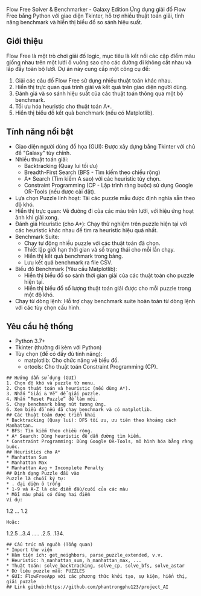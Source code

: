Flow Free Solver & Benchmarker - Galaxy Edition
Ứng dụng giải đố Flow Free  bằng Python với giao diện Tkinter, hỗ trợ nhiều thuật toán giải, tính năng benchmark và hiển thị biểu đồ so sánh hiệu suất.
## Giới thiệu
Flow Free là một trò chơi giải đố logic, mục tiêu là kết nối các cặp điểm màu giống nhau trên một lưới ô vuông sao cho các đường đi không cắt nhau và lấp đầy toàn bộ lưới. Dự án này cung cấp một công cụ để:
1. Giải các câu đố Flow Free sử dụng nhiều thuật toán khác nhau.
2. Hiển thị trực quan quá trình giải và kết quả trên giao diện người dùng.
3. Đánh giá và so sánh hiệu suất của các thuật toán thông qua một bộ benchmark.
4. Tối ưu hóa heuristic cho thuật toán A*.
5. Hiển thị biểu đồ kết quả benchmark (nếu có Matplotlib).
## Tính năng nổi bật
* Giao diện người dùng đồ họa (GUI): Được xây dựng bằng Tkinter với chủ đề "Galaxy" tùy chỉnh.
* Nhiều thuật toán giải:
    * Backtracking (Quay lui tối ưu)
    * Breadth-First Search (BFS - Tìm kiếm theo chiều rộng)
    * A* Search (Tìm kiếm A sao) với các heuristic tùy chọn.
    * Constraint Programming (CP - Lập trình ràng buộc) sử dụng Google OR-Tools (nếu được cài đặt).
* Lựa chọn Puzzle linh hoạt: Tải các puzzle mẫu được định nghĩa sẵn theo độ khó.
* Hiển thị trực quan: Vẽ đường đi của các màu trên lưới, với hiệu ứng hoạt ảnh khi giải xong.
* Đánh giá Heuristic (cho A*): Chạy thử nghiệm trên puzzle hiện tại với các heuristic khác nhau để tìm ra heuristic hiệu quả nhất.
* Benchmark Suite:
    * Chạy tự động nhiều puzzle với các thuật toán đã chọn.
    * Thiết lập giới hạn thời gian và số trạng thái cho mỗi lần chạy.
    * Hiển thị kết quả benchmark trong bảng.
    * Lưu kết quả benchmark ra file CSV.
* Biểu đồ Benchmark (Yêu cầu Matplotlib):
    * Hiển thị biểu đồ so sánh thời gian giải của các thuật toán cho puzzle hiện tại.
    * Hiển thị biểu đồ số lượng thuật toán giải được cho mỗi puzzle trong một độ khó.
* Chạy từ dòng lệnh: Hỗ trợ chạy benchmark suite hoàn toàn từ dòng lệnh với các tùy chọn cấu hình.
## Yêu cầu hệ thống
* Python 3.7+
* Tkinter (thường đi kèm với Python)
* Tùy chọn (để có đầy đủ tính năng):
    * matplotlib: Cho chức năng vẽ biểu đồ.
    * ortools: Cho thuật toán Constraint Programming (CP).
```
## Hướng dẫn sử dụng (GUI)
1. Chọn độ khó và puzzle từ menu.
2. Chọn thuật toán và heuristic (nếu dùng A*).
3. Nhấn “Giải & Vẽ” để giải puzzle.
4. Nhấn “Reset Puzzle” để làm mới.
5. Chạy benchmark bằng nút tương ứng.
6. Xem biểu đồ nếu đã chạy benchmark và có matplotlib.
## Các thuật toán được triển khai
* Backtracking (Quay lui): DFS tối ưu, ưu tiên theo khoảng cách Manhattan.
* BFS: Tìm kiếm theo chiều rộng.
* A* Search: Dùng heuristic để dẫn đường tìm kiếm.
* Constraint Programming: Dùng Google OR-Tools, mô hình hóa bằng ràng buộc.
## Heuristics cho A*
* Manhattan Sum
* Manhattan Max
* Manhattan Avg + Incomplete Penalty
## Định dạng Puzzle đầu vào
Puzzle là chuỗi ký tự:
* . đại diện ô trống
* 1-9 và A-Z là các điểm đầu/cuối của các màu
* Mỗi màu phải có đúng hai điểm
Ví dụ:
```
1.2
...
1.2
```
Hoặc:
```
1.2.5
..3.4
.....
.2.5.
.134.
```
## Cấu trúc mã nguồn (Tổng quan)
* Import thư viện
* Hàm tiện ích: get_neighbors, parse_puzzle_extended, v.v.
* Heuristic: h_manhattan_sum, h_manhattan_max, ...
* Thuật toán: solve_backtracking, solve_cp, solve_bfs, solve_astar
* Dữ liệu puzzle mẫu: PUZZLES
* GUI: FlowFreeApp với các phương thức khởi tạo, sự kiện, hiển thị, giải puzzle
## Link github:https://github.com/phantrongphu123/project_AI
